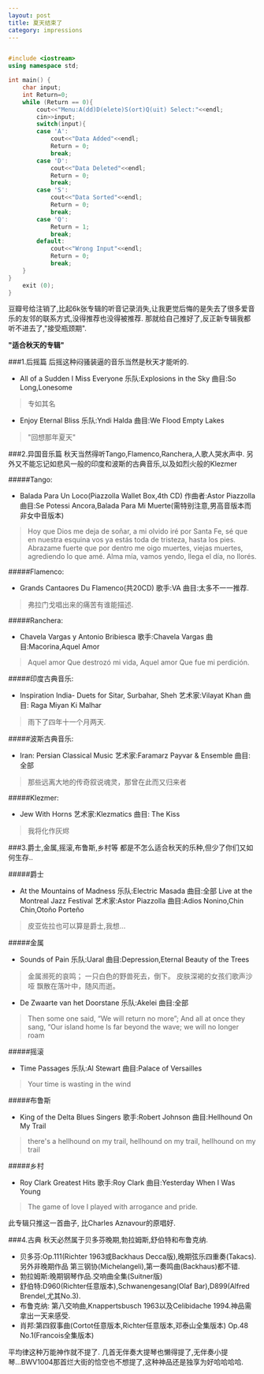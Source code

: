 ```yaml
---
layout: post
title: 夏天结束了
category: impressions
---
```


```C++

#include <iostream>
using namespace std;

int main() {
    char input;
    int Return=0;
    while (Return == 0){
        cout<<"Menu:A(dd)D(elete)S(ort)Q(uit) Select:"<<endl;
        cin>>input;
        switch(input){
        case 'A':
            cout<<"Data Added"<<endl;
            Return = 0;
            break;
        case 'D':
            cout<<"Data Deleted"<<endl;
            Return = 0;
            break;
        case 'S':
            cout<<"Data Sorted"<<endl;
            Return = 0;
            break;
        case 'Q':
            Return = 1;
            break;
        default:
            cout<<"Wrong Input"<<endl;
            Return = 0;
            break;
    }
}
    exit (0);
}

```

豆瓣号给注销了,比起6k张专辑的听音记录消失,让我更觉后悔的是失去了很多爱音乐的友邻的联系方式,没得推荐也没得被推荐.
那就给自己推好了,反正新专辑我都听不进去了,"接受瓶颈期".

**"适合秋天的专辑"**

###1.后摇篇
后摇这种闷骚装逼的音乐当然是秋天才能听的.
+ All of a Sudden I Miss Everyone
乐队:Explosions in the Sky
曲目:So Long,Lonesome
> 专如其名

+ Enjoy Eternal Bliss
乐队:Yndi Halda
曲目:We Flood Empty Lakes

> "回想那年夏天"

###2.异国音乐篇
秋天当然得听Tango,Flamenco,Ranchera,人歌人哭水声中.
另外又不能忘记如悲风一般的印度和波斯的古典音乐,以及如烈火般的Klezmer

#####Tango:
+ Balada Para Un Loco(Piazzolla Wallet Box,4th CD)
作曲者:Astor Piazzolla
曲目:Se Potessi Ancora,Balada Para Mi Muerte(需特别注意,男高音版本而非女中音版本)

> Hoy que Dios me deja de soñar, 
a mi olvido iré por Santa Fe, 
sé que en nuestra esquina vos ya estás 
toda de tristeza, hasta los pies. 
Abrazame fuerte que por dentro 
me oigo muertes, viejas muertes, 
agrediendo lo que amé. 
Alma mía, vamos yendo, 
llega el día, no llorés. 

#####Flamenco:
+ Grands Cantaores Du Flamenco(共20CD)
歌手:VA
曲目:太多不一一推荐.

> 弗拉门戈唱出来的痛苦有谁能描述.

#####Ranchera:
 + Chavela Vargas y Antonio Bribiesca
歌手:Chavela Vargas
曲目:Macorina,Aquel Amor

> Aquel amor
Que destrozó mi vida,
Aquel amor
Que fue mi perdición. 

#####印度古典音乐:
+ Inspiration India- Duets for Sitar, Surbahar, Sheh
艺术家:Vilayat Khan
曲目: Raga Miyan Ki Malhar

> 雨下了四年十一个月两天.

#####波斯古典音乐:
+ Iran: Persian Classical Music
艺术家:Faramarz Payvar & Ensemble
曲目:全部

> 那些远离大地的传奇叙说魂灵，那曾在此而又归来者

#####Klezmer:
+ Jew With Horns
艺术家:Klezmatics 
曲目: The Kiss

> 我将化作灰烬

###3.爵士,金属,摇滚,布鲁斯,乡村等
都是不怎么适合秋天的乐种,但少了你们又如何生存..

#####爵士 
+ At the Mountains of Madness
乐队:Electric Masada
曲目:全部
Live at the Montreal Jazz Festival
艺术家:Astor Piazzolla
曲目:Adios Nonino,Chin Chin,Otoño Porteño

> 皮亚佐拉也可以算是爵士,我想...

#####金属
+ Sounds of Pain
乐队:Uaral
曲目:Depression,Eternal Beauty of the Trees

> 金属濒死的哀鸣； 
一只白色的野兽死去，倒下。 
皮肤深褐的女孩们歌声沙哑 
飘散在落叶中，随风而逝。 
 
+ De Zwaarte van het Doorstane
乐队:Akelei
曲目:全部

> Then some one said, “We will return no more”;
And all at once they sang, “Our island home Is
far beyond the wave; we will no longer roam

#####摇滚
+ Time Passages
乐队:Al Stewart
曲目:Palace of Versailles

> Your time is wasting in the wind

#####布鲁斯
+ King of the Delta Blues Singers
歌手:Robert Johnson 
曲目:Hellhound On My Trail 

> there's a hellhound on my trail,
 hellhound on my trail, 
hellhound on my trail

#####乡村
+ Roy Clark Greatest Hits
歌手:Roy Clark
曲目:Yesterday When I Was Young

> The game of love I played with arrogance and pride. 

此专辑只推这一首曲子,  比Charles Aznavour的原唱好.

###4.古典
秋天必然属于贝多芬晚期,勃拉姆斯,舒伯特和布鲁克纳.
+ 贝多芬:Op.111(Richter 1963或Backhaus Decca版),晚期弦乐四重奏(Takacs). 另外非晚期作品 第三钢协(Michelangeli),第一奏鸣曲(Backhaus)都不错.
+ 勃拉姆斯:晚期钢琴作品.交响曲全集(Suitner版)
+ 舒伯特:D960(Richter任意版本),Schwanengesang(Olaf Bar),D899(Alfred Brendel,尤其No.3).
+ 布鲁克纳: 第八交响曲,Knappertsbusch 1963以及Celibidache 1994.神品需拿出一天来感受.
+ 肖邦:第四叙事曲(Cortot任意版本,Richter任意版本,邓泰山全集版本) Op.48 No.1(Francois全集版本)

平均律这种万能神作就不提了. 几首无伴奏大提琴也懒得提了,无伴奏小提琴...BWV1004那首烂大街的恰空也不想提了,这种神品还是独享为好哈哈哈哈.
